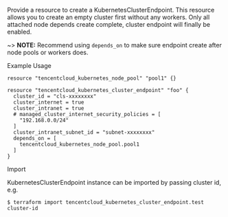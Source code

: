 Provide a resource to create a KubernetesClusterEndpoint. This resource allows you to create an empty cluster first without any workers. Only all attached node depends create complete, cluster endpoint will finally be enabled.

~> **NOTE:** Recommend using `depends_on` to make sure endpoint create after node pools or workers does.

Example Usage

```hcl
resource "tencentcloud_kubernetes_node_pool" "pool1" {}

resource "tencentcloud_kubernetes_cluster_endpoint" "foo" {
  cluster_id = "cls-xxxxxxxx"
  cluster_internet = true
  cluster_intranet = true
  # managed_cluster_internet_security_policies = [
    "192.168.0.0/24"
  ]
  cluster_intranet_subnet_id = "subnet-xxxxxxxx"
  depends_on = [
	tencentcloud_kubernetes_node_pool.pool1
  ]
}
```

Import

KubernetesClusterEndpoint instance can be imported by passing cluster id, e.g.
```
$ terraform import tencentcloud_kubernetes_cluster_endpoint.test cluster-id
```
